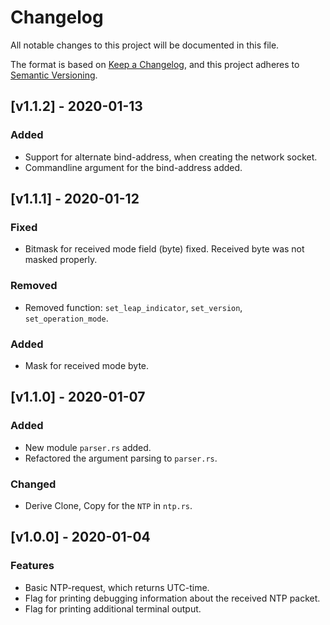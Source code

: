 # Changelog
All notable changes to this project will be documented in this file.

The format is based on [Keep a Changelog](https://keepachangelog.com/en/1.0.0/),
and this project adheres to [Semantic Versioning](https://semver.org/spec/v2.0.0.html).

## [v1.1.2] - 2020-01-13

### Added

- Support for alternate bind-address, when creating the network socket.
- Commandline argument for the bind-address added.


## [v1.1.1] - 2020-01-12

### Fixed

- Bitmask for received mode field (byte) fixed. Received byte was not masked properly.

### Removed

- Removed function: `set_leap_indicator`, `set_version`, `set_operation_mode`.

### Added

- Mask for received mode byte.

## [v1.1.0] - 2020-01-07

### Added

- New module ``parser.rs`` added.
- Refactored the argument parsing to `parser.rs`.

### Changed

- Derive Clone, Copy for the `NTP` in `ntp.rs`. 

## [v1.0.0] - 2020-01-04

### Features

- Basic NTP-request, which returns UTC-time.
- Flag for printing debugging information about the received NTP packet.
- Flag for printing additional terminal output.